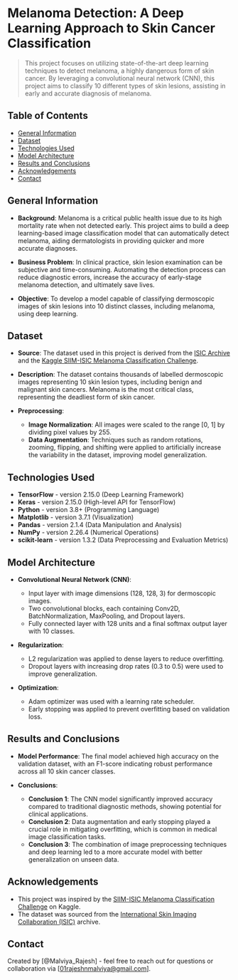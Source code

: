 # Melanoma Detection: A Deep Learning Approach to Skin Cancer Classification

> This project focuses on utilizing state-of-the-art deep learning techniques to detect melanoma, a highly dangerous form of skin cancer. By leveraging a convolutional neural network (CNN), this project aims to classify 10 different types of skin lesions, assisting in early and accurate diagnosis of melanoma.

## Table of Contents
* [General Information](#general-information)
* [Dataset](#dataset)
* [Technologies Used](#technologies-used)
* [Model Architecture](#model-architecture)
* [Results and Conclusions](#results-and-conclusions)
* [Acknowledgements](#acknowledgements)
* [Contact](#contact)

## General Information
- **Background**: Melanoma is a critical public health issue due to its high mortality rate when not detected early. This project aims to build a deep learning-based image classification model that can automatically detect melanoma, aiding dermatologists in providing quicker and more accurate diagnoses.
  
- **Business Problem**: In clinical practice, skin lesion examination can be subjective and time-consuming. Automating the detection process can reduce diagnostic errors, increase the accuracy of early-stage melanoma detection, and ultimately save lives.

- **Objective**: To develop a model capable of classifying dermoscopic images of skin lesions into 10 distinct classes, including melanoma, using deep learning.

## Dataset
- **Source**: The dataset used in this project is derived from the [ISIC Archive](https://www.isic-archive.com/) and the [Kaggle SIIM-ISIC Melanoma Classification Challenge](https://www.kaggle.com/c/siim-isic-melanoma-classification).
  
- **Description**: The dataset contains thousands of labelled dermoscopic images representing 10 skin lesion types, including benign and malignant skin cancers. Melanoma is the most critical class, representing the deadliest form of skin cancer.
  
- **Preprocessing**:
  - **Image Normalization**: All images were scaled to the range [0, 1] by dividing pixel values by 255.
  - **Data Augmentation**: Techniques such as random rotations, zooming, flipping, and shifting were applied to artificially increase the variability in the dataset, improving model generalization.

## Technologies Used
- **TensorFlow** - version 2.15.0 (Deep Learning Framework)
- **Keras** - version 2.15.0 (High-level API for TensorFlow)
- **Python** - version 3.8+ (Programming Language)
- **Matplotlib** - version 3.7.1 (Visualization)
- **Pandas** - version 2.1.4 (Data Manipulation and Analysis)
- **NumPy** - version 2.26.4 (Numerical Operations)
- **scikit-learn** - version 1.3.2 (Data Preprocessing and Evaluation Metrics)

## Model Architecture
- **Convolutional Neural Network (CNN)**:
  - Input layer with image dimensions (128, 128, 3) for dermoscopic images.
  - Two convolutional blocks, each containing Conv2D, BatchNormalization, MaxPooling, and Dropout layers.
  - Fully connected layer with 128 units and a final softmax output layer with 10 classes.
  
- **Regularization**:
  - L2 regularization was applied to dense layers to reduce overfitting.
  - Dropout layers with increasing drop rates (0.3 to 0.5) were used to improve generalization.
  
- **Optimization**:
  - Adam optimizer was used with a learning rate scheduler.
  - Early stopping was applied to prevent overfitting based on validation loss.

## Results and Conclusions
- **Model Performance**: The final model achieved high accuracy on the validation dataset, with an F1-score indicating robust performance across all 10 skin cancer classes.
  
- **Conclusions**:
  - **Conclusion 1**: The CNN model significantly improved accuracy compared to traditional diagnostic methods, showing potential for clinical applications.
  - **Conclusion 2**: Data augmentation and early stopping played a crucial role in mitigating overfitting, which is common in medical image classification tasks.
  - **Conclusion 3**: The combination of image preprocessing techniques and deep learning led to a more accurate model with better generalization on unseen data.

## Acknowledgements
- This project was inspired by the [SIIM-ISIC Melanoma Classification Challenge](https://www.kaggle.com/c/siim-isic-melanoma-classification) on Kaggle.
- The dataset was sourced from the [International Skin Imaging Collaboration (ISIC)](https://www.isic-archive.com/) archive.

## Contact
Created by [@Malviya_Rajesh] - feel free to reach out for questions or collaboration via [01rajeshnmalviya@gmail.com].

